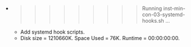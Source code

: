 * >>>>>>>>> Running inst-min-con-03-systemd-hooks.sh ...
  * Add systemd hook scripts.
  * Disk size = 1210660K. Space Used = 76K. Runtime = 00:00:00:00.
